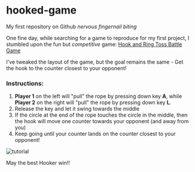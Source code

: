 # hooked-game
My first repository on Github *nervous fingernail biting*

One fine day, while searching for a game to reproduce for my first project, I stumbled upon the fun but _competitive_ game: [Hook and Ring Toss Battle Game](https://www.youtube.com/watch?v=ePp2F2_2RDQ)

I've tweaked the layout of the game, but the goal remains the same - Get the hook to the counter closest to your opponent!

### Instructions:
1. **Player 1** on the left will "pull" the rope by pressing down key **A**, while **Player 2** on the right will "pull" the rope by pressing down key **L**.
2. Release the key and let it swing towards the middle
3. If the circle at the end of the rope touches the circle in the middle, then the hook will move one counter towards your opponent (and away from you)
4. Keep going until your counter lands on the counter closest to your opponent! 

![tutorial](https://github.com/imanonion/imanonion.github.io/blob/abf6cbbbcc7e0081e7d3b71fdafea03d4379e25e/hooked-game/img/capture.png)

May the best Hooker win!!

